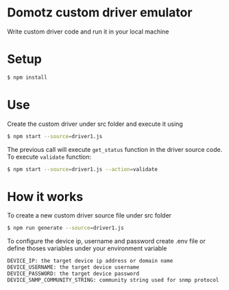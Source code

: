 # Domotz custom driver emulator
Write custom driver code and run it in your local machine
# Setup
```bash
$ npm install
```
# Use
Create the custom driver under src folder and execute it using
```bash
$ npm start --source=driver1.js
```
The previous call will execute `get_status` function in the driver source code.\
To execute `validate` function:
```bash
$ npm start --source=driver1.js --action=validate
```
# How it works
To create a new custom driver source file under src folder
```bash
$ npm run generate --source=driver1.js
```
To configure the device ip, username and password create .env file or define thoses variables under your environment variable
```bash
DEVICE_IP: the target device ip address or domain name
DEVICE_USERNAME: the target device username
DEVICE_PASSWORD: the target device password
DEVICE_SNMP_COMMUNITY_STRING: community string used for snmp protocol
```


